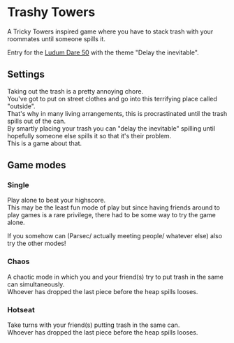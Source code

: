 # Trashy Towers

A Tricky Towers inspired game where you have to stack trash with your roommates until someone spills it.

Entry for the [Ludum Dare 50](https://ldjam.com/events/ludum-dare/50) with the theme "Delay the inevitable".

## Settings

Taking out the trash is a pretty annoying chore.  
You've got to put on street clothes and go into this terrifying place called "outside".  
That's why in many living arrangements, this is procrastinated until the trash spills out of the can.  
By smartly placing your trash you can "delay the inevitable" spilling until hopefully someone else spills it so that it's their problem.  
This is a game about that.

## Game modes

### Single

Play alone to beat your highscore.  
This may be the least fun mode of play but since having friends around to play games is a rare privilege, there had to be some way to try the game alone.

If you somehow can (Parsec/ actually meeting people/ whatever else) also try the other modes!

### Chaos

A chaotic mode in which you and your friend(s) try to put trash in the same can simultaneously.  
Whoever has dropped the last piece before the heap spills looses.

### Hotseat

Take turns with your friend(s) putting trash in the same can.  
Whoever has dropped the last piece before the heap spills looses.  
